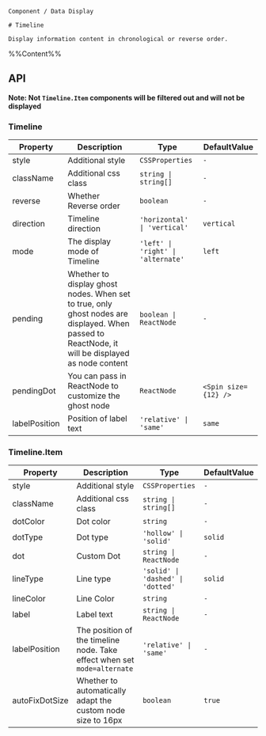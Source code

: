 `````
Component / Data Display

# Timeline

Display information content in chronological or reverse order.
`````

%%Content%%

## API

**Note: Not `Timeline.Item` components will be filtered out and will not be displayed**

### Timeline

|Property|Description|Type|DefaultValue|
|---|---|---|---|
|style|Additional style|`CSSProperties`|`-`|
|className|Additional css class|`string \| string[]`|`-`|
|reverse|Whether Reverse order|`boolean`|`-`|
|direction|Timeline direction|`'horizontal' \| 'vertical'`|`vertical`|
|mode|The display mode of Timeline|`'left' \| 'right' \| 'alternate'`|`left`|
|pending|Whether to display ghost nodes. When set to true, only ghost nodes are displayed. When passed to ReactNode, it will be displayed as node content|`boolean \| ReactNode`|`-`|
|pendingDot|You can pass in ReactNode to customize the ghost node|`ReactNode`|`<Spin size={12} />`|
|labelPosition|Position of label text|`'relative' \| 'same'`|`same`|

### Timeline.Item

|Property|Description|Type|DefaultValue|
|---|---|---|---|
|style|Additional style|`CSSProperties`|`-`|
|className|Additional css class|`string \| string[]`|`-`|
|dotColor|Dot color|`string`|`-`|
|dotType|Dot type|`'hollow' \| 'solid'`|`solid`|
|dot|Custom Dot|`string \| ReactNode`|`-`|
|lineType|Line type|`'solid' \| 'dashed' \| 'dotted'`|`solid`|
|lineColor|Line Color|`string`|`-`|
|label|Label text|`string \| ReactNode`|`-`|
|labelPosition|The position of the timeline node. Take effect when set `mode=alternate`|`'relative' \| 'same'`|`-`|
|autoFixDotSize|Whether to automatically adapt the custom node size to 16px|`boolean`|`true`|
